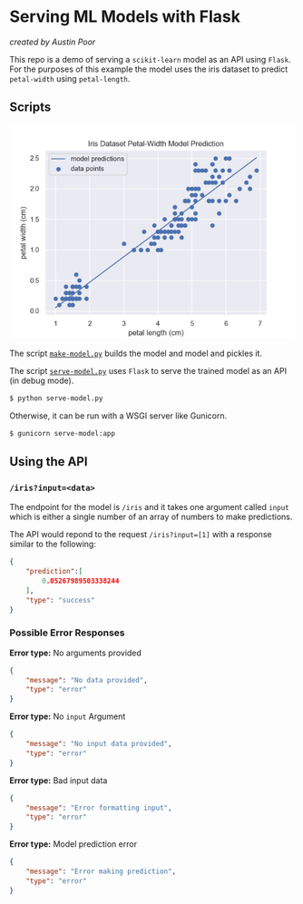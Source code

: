# Serving ML Models with Flask

_created by Austin Poor_

This repo is a demo of serving a `scikit-learn` model as an API using `Flask`. For the purposes of this example the model uses the iris dataset to predict `petal-width` using `petal-length`.

## Scripts

![iris data](plots/iris_data.png)

The script [`make-model.py`](make-model.py) builds the model and model and pickles it.

The script [`serve-model.py`](serve-model.py) uses `Flask` to serve the trained model as an API (in debug mode). 

```bash
$ python serve-model.py
```

Otherwise, it can be run with a WSGI server like Gunicorn.

```bash
$ gunicorn serve-model:app
```

## Using the API

### `/iris?input=<data>`

The endpoint for the model is `/iris` and it takes one argument called `input` which is either a single number of an array of numbers to make predictions.

The API would repond to the request `/iris?input=[1]` with a response similar to the following:

```json
{
    "prediction":[
        0.05267989503338244
    ],
    "type": "success"
}
```

### Possible Error Responses

**Error type:** No arguments provided

```json
{
    "message": "No data provided",
    "type": "error"
}
```

**Error type:** No `input` Argument

```json
{
    "message": "No input data provided",
    "type": "error"
}
```

**Error type:** Bad input data

```json
{
    "message": "Error formatting input",
    "type": "error"
}
```

**Error type:** Model prediction error

```json
{
    "message": "Error making prediction",
    "type": "error"
}
```





